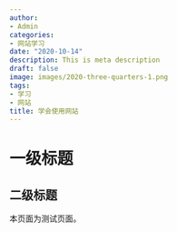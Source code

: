 ```yaml
---
author:
- Admin
categories:
- 网站学习
date: "2020-10-14"
description: This is meta description
draft: false
image: images/2020-three-quarters-1.png
tags:
- 学习
- 网站
title: 学会使用网站
---
```


# 一级标题

## 二级标题

本页面为测试页面。
